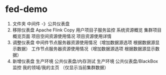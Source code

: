 # fed-demo

1. 文件夹 中间件 -》公共仪表盘
2. 移除仪表盘
    Apache Flink Copy
    用户项目子服务监控
    系统资源概览
    集群项目概览页面
    项目空间资源使用情况
    项目资源使用详情
3. 调整仪表盘
    中间件节点服务器资源使用情况（增加数据源选项 根据数据源显示数据）
    工作节点服务器资源使用情况（增加数据源选项 根据数据源显示数据）
4. 新增仪表盘
    生产环境 公共仪表盘/内存测试
    生产环境 公共仪表盘/BlackBox 监控
    我的领域/我的主页 （仅显示当前集群数据）